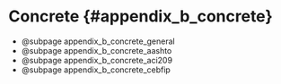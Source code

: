 Concrete {#appendix_b_concrete}
==============================================

* @subpage appendix_b_concrete_general
* @subpage appendix_b_concrete_aashto
* @subpage appendix_b_concrete_aci209
* @subpage appendix_b_concrete_cebfip
